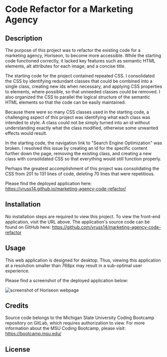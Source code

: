 # Code Refactor for a Marketing Agency

## Description

The purpose of this project was to refactor the existing code for a marketing agency, Horiseon, to become more accessible. While the starting code functioned correctly, it lacked key features such as semantic HTML elements, alt attributes for each image, and a concise title.

The starting code for the project contained repeated CSS. I consolidated the CSS by identifying redundant classes that could be combined into a single class, creating new ids when necessary, and applying CSS properties to elements, where possible, so that unneeded classes could be removed. I also organized the CSS to parallel the logical structure of the semantic HTML elements so that the code can be easily maintained.

Because there were so many CSS classes used in the starting code, a challenging aspect of this project was identifying what each class was intended to style. A class could not be simply turned into an id without understanding exactly what the class modified, otherwise some unwanted effects would result.

In the starting code, the navigation link to "Search Engine Optimization" was broken. I resolved this issue by creating an id for the specific content further down the page, removing the existing class, and creating a new class with consolidated CSS so that everything would still function properly.

Perhaps the greatest accomplishment of this project was consolidating the CSS from 201 to 131 lines of code, deleting 70 lines that were repetitious.

Please find the deployed application here: https://vruss14.github.io/marketing-agency-code-refactor/

## Installation

No installation steps are required to view this project. To view the front-end application, visit the URL above. The application's source code can be found on GitHub here: https://github.com/vruss14/marketing-agency-code-refactor

## Usage

This web application is designed for desktop. Thus, viewing this application at a resolution smaller than 768px may result in a sub-optimal user experience.

Please find a screenshot of the deployed application below:

![screenshot of Horiseon webpage](assets/images/horiseon-screenshot.png)

## Credits

Source code belongs to the Michigan State University Coding Bootcamp repository on GitLab, which requires authorization to view. For more information about the MSU Coding Bootcamp, please visit: https://bootcamp.msu.edu/

## License




